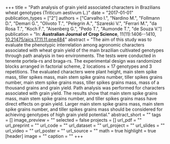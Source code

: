 +++
title = "Path analysis of grain yield associated characters in Brazilians wheat genotypes (Triticum aestivum L.)"
date = "2017-01-01"
publication_types = ["2"]
authors = ["Carvalho I.", "Nardino M.", "Follmann D.", "Demari G.", "Olivoto T.", "Pelegrin A.", "Szareski V.", "Ferrari M.", "da Rosa T.", "Koch F.", "Aisenberg G.", "Pedo T.", "Aumonde T.", "de Souza V."]
publication = "In: **Australian Journal of Crop Science**, 11(11):1406--1410, [10.21475/ajcs.17.11.11.pne484](10.21475/ajcs.17.11.11.pne484)"
abstract = "The aim of this study was to evaluate the phenotypic interrelation among agronomic characters associated with wheat grain yield of the main brazilian cultivated genotypes through path analysis in two environments. The tests were conducted in tenente portela-rs and braga-rs. The experimental design was randomized blocks arranged in factorial scheme, 2 locations × 17 genotypes and 3 repetitions. The evaluated characters were plant height, main stem spike mass, tiller spikes mass, main stem spike grains number, tiller spikes grains number, main stem spike grains mass, tiller spikes grains mass, mass of a thousand grains and grain yield. Path analysis was performed for characters associated with grain yield. The results show that main stem spike grains mass, main stem spike grains number, and tiller spikes grains mass have direct effects on grain yield. Larger main stem spike grains mass, main stem spike grains number, and tiller spikes grains mass should be considered for achieving genotypes of high grain yield potential."
abstract_short = ""
tags = []
image_preview = ""
selected = false
projects = []
url_pdf = ""
url_preprint = ""
url_code = ""
url_dataset = ""
url_project = ""
url_slides = ""
url_video = ""
url_poster = ""
url_source = ""
math = true
highlight = true
[header]
image = ""
caption = ""
+++
